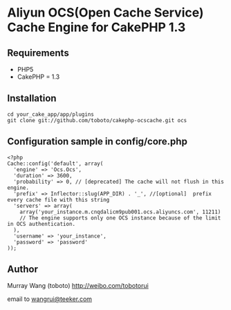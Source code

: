 # Aliyun OCS(Open Cache Service) Cache Engine for CakePHP 1.3

## Requirements

- PHP5
- CakePHP = 1.3

## Installation

	cd your_cake_app/app/plugins
	git clone git://github.com/toboto/cakephp-ocscache.git ocs 

## Configuration sample in config/core.php

	<?php
	Cache::config('default', array(
	  'engine' => 'Ocs.Ocs',
	  'duration' => 3600,
	  'probability' => 0, // [deprecated] The cache will not flush in this engine.
	  'prefix' => Inflector::slug(APP_DIR) . '_', //[optional]  prefix every cache file with this string
	  'servers' => array(
	    array('your_instance.m.cnqdalicm9pub001.ocs.aliyuncs.com', 11211)
	    // The engine supports only one OCS instance because of the limit in OCS authentication.
	  ),
	  'username' => 'your_instance', 
	  'password' => 'password'
	));

## Author
Murray Wang (toboto) http://weibo.com/tobotorui

email to wangrui@teeker.com


